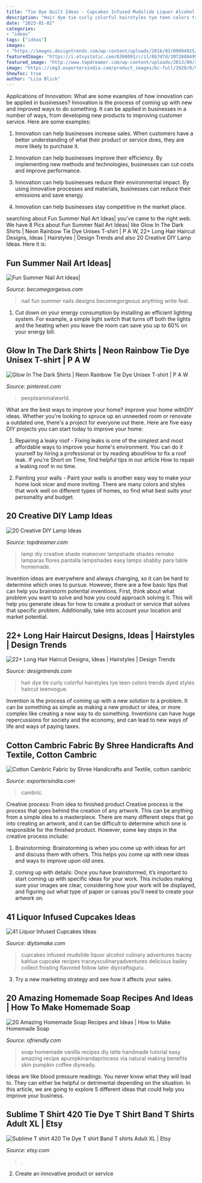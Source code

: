 ```yaml
---
title: "Tie Dye Quilt Ideas - Cupcakes Infused Mudslide Liquor Alcohol Culinary Adventures Tracey Kahlua Cupcake Recipes Traceysculinaryadventures Delicious Bailey Collect Frosting Flavored Follow Later Diycraftsguru"
description: "Hair dye tie curly colorful hairstyles tye teen colors trends dyed styles haircut teenvogue"
date: "2023-01-02"
categories:
- "ideas"
tags: ["ideas"]
images:
- "https://images.designtrends.com/wp-content/uploads/2016/03/09094925/Colorful-Long-Curly-Hair.jpg"
featuredImage: "https://i.etsystatic.com/8360091/r/il/8b7d7d/3072088499/il_1588xN.3072088499_9b03.jpg"
featured_image: "http://www.topdreamer.com/wp-content/uploads/2013/09/remake-a-lampshade-diy-light.jpg"
image: "https://img3.exportersindia.com/product_images/bc-full/2020/8/5117788/1597641822_p_5555677_1158128.jpeg"
ShowToc: true
author: "Liza Blick"
---
```



Applications of Innovation: What are some examples of how innovation can be applied in businesses?
Innovation is the process of coming up with new and improved ways to do something. It can be applied in businesses in a number of ways, from developing new products to improving customer service. Here are some examples:
1. Innovation can help businesses increase sales. When customers have a better understanding of what their product or service does, they are more likely to purchase it.

2. Innovation can help businesses improve their efficiency. By implementing new methods and technologies, businesses can cut costs and improve performance.

3. Innovation can help businesses reduce their environmental impact. By using innovative processes and materials, businesses can reduce their emissions and save energy.

4. Innovation can help businesses stay competitive in the market place.

	

		
searching about Fun Summer Nail Art Ideas| you've came to the right web. We have 8 Pics about Fun Summer Nail Art Ideas| like Glow In The Dark Shirts | Neon Rainbow Tie Dye Unisex T-shirt | P A W, 22+ Long Hair Haircut Designs, Ideas | Hairstyles | Design Trends and also 20 Creative DIY Lamp Ideas. Here it is:
		
    
## Fun Summer Nail Art Ideas|

<img loading=lazy src="http://static.becomegorgeous.com/img/arts/2012/Apr/23/7529/nail_art2.jpg" onerror="this.onerror=null;this.src='https://tse2.mm.bing.net/th?id=OIP.bos07FqfwujJQ3k7wDPtTwHaJ4&amp;pid=15.1';" alt="Fun Summer Nail Art Ideas|">

_Source: becomegorgeous.com_

>nail fun summer nails designs becomegorgeous anything write feel. 

	

1. Cut down on your energy consumption by installing an efficient lighting system. For example, a simple light switch that turns off both the lights and the heating when you leave the room can save you up to 60% on your energy bill.

    
## Glow In The Dark Shirts | Neon Rainbow Tie Dye Unisex T-shirt | P A W

<img loading=lazy src="https://i.pinimg.com/736x/f9/0d/b2/f90db25614e80747ac302e1b863da7e7.jpg" onerror="this.onerror=null;this.src='https://tse1.mm.bing.net/th?id=OIP.d6e5KzmOvKSY9wRj-Sf9pwHaKl&amp;pid=15.1';" alt="Glow In The Dark Shirts | Neon Rainbow Tie Dye Unisex T-shirt | P A W">

_Source: pinterest.com_

>peopleanimalworld. 

	

What are the best ways to improve your home?
improve your home withDIY ideas. Whether you're looking to spruce up an unneeded room or renovate a outdated one, there's a project for everyone out there. Here are five easy DIY projects you can start today to improve your home: 
1. Repairing a leaky roof - Fixing leaks is one of the simplest and most affordable ways to improve your home's environment. You can do it yourself by hiring a professional or by reading aboutHow to fix a roof leak. If you're Short on Time, find helpful tips in our article How to repair a leaking roof in no time. 

2. Painting your walls - Paint your walls is another easy way to make your home look nicer and more inviting. There are many colors and styles that work well on different types of homes, so find what best suits your personality and budget.

    
## 20 Creative DIY Lamp Ideas

<img loading=lazy src="http://www.topdreamer.com/wp-content/uploads/2013/09/remake-a-lampshade-diy-light.jpg" onerror="this.onerror=null;this.src='https://tse1.mm.bing.net/th?id=OIP._WM9aaF2qraCXsAJlAPn6QHaLF&amp;pid=15.1';" alt="20 Creative DIY Lamp Ideas">

_Source: topdreamer.com_

>lamp diy creative shade makeover lampshade shades remake lamparas flores pantalla lampshades easy lamps shabby para table homemade. 

	

Invention ideas are everywhere and always changing, so it can be hard to determine which ones to pursue. However, there are a few basic tips that can help you brainstorm potential inventions. First, think about what problem you want to solve and how you could approach solving it. This will help you generate ideas for how to create a product or service that solves that specific problem. Additionally, take into account your location and market potential.

    
## 22+ Long Hair Haircut Designs, Ideas | Hairstyles | Design Trends

<img loading=lazy src="https://images.designtrends.com/wp-content/uploads/2016/03/09094925/Colorful-Long-Curly-Hair.jpg" onerror="this.onerror=null;this.src='https://tse3.mm.bing.net/th?id=OIP.Jr_RDEk21Vx6hbCmP_iwOgHaJF&amp;pid=15.1';" alt="22+ Long Hair Haircut Designs, Ideas | Hairstyles | Design Trends">

_Source: designtrends.com_

>hair dye tie curly colorful hairstyles tye teen colors trends dyed styles haircut teenvogue. 

	

Invention is the process of coming up with a new solution to a problem. It can be something as simple as making a new product or idea, or more complex like creating a new way to do something. Inventions can have huge repercussions for society and the economy, and can lead to new ways of life and ways of paying taxes.

    
## Cotton Cambric Fabric By Shree Handicrafts And Textile, Cotton Cambric

<img loading=lazy src="https://img3.exportersindia.com/product_images/bc-full/2020/8/5117788/1597641822_p_5555677_1158128.jpeg" onerror="this.onerror=null;this.src='https://tse4.mm.bing.net/th?id=OIP.csNOeErl_9onw4K1PZUlqgHaFj&amp;pid=15.1';" alt="Cotton Cambric Fabric by Shree Handicrafts and Textile, cotton cambric">

_Source: exportersindia.com_

>cambric. 

	

Creative process: From idea to finished product
Creative process is the process that goes behind the creation of any artwork. This can be anything from a simple idea to a masterpiece. There are many different steps that go into creating an artwork, and it can be difficult to determine which one is responsible for the finished product. However, some key steps in the creative process include:
1. Brainstorming: Brainstorming is when you come up with ideas for art and discuss them with others. This helps you come up with new ideas and ways to improve upon old ones.

2. coming up with details: Once you have brainstormed, it’s important to start coming up with specific ideas for your work. This includes making sure your images are clear, considering how your work will be displayed, and figuring out what type of paper or canvas you’ll need to create your artwork on.

    
## 41 Liquor Infused Cupcakes Ideas

<img loading=lazy src="https://www.diytomake.com/wp-content/uploads/2016/03/Mudslide-Cupcakes.jpg" onerror="this.onerror=null;this.src='https://tse3.mm.bing.net/th?id=OIP.2zcdJoH2fEk4zLNmgi_LdQHaHa&amp;pid=15.1';" alt="41 Liquor Infused Cupcakes Ideas">

_Source: diytomake.com_

>cupcakes infused mudslide liquor alcohol culinary adventures tracey kahlua cupcake recipes traceysculinaryadventures delicious bailey collect frosting flavored follow later diycraftsguru. 

	

3. Try a new marketing strategy and see how it affects your sales.

    
## 20 Amazing Homemade Soap Recipes And Ideas | How To Make Homemade Soap

<img loading=lazy src="http://ofriendly.com/wp-content/uploads/2016/11/homemade-soap/5-homemade-soap-recipes-ideas.jpg" onerror="this.onerror=null;this.src='https://tse2.mm.bing.net/th?id=OIP.0fSVdtVMJht-1JhQrVLiiwHaLF&amp;pid=15.1';" alt="20 Amazing Homemade Soap Recipes and Ideas | How to Make Homemade Soap">

_Source: ofriendly.com_

>soap homemade vanilla recipes diy latte handmade tutorial easy amazing recipe apumpkinandaprincess via natural making benefits skin pumpkin coffee diyready. 

	

Ideas are like blood pressure readings. You never know what they will lead to. They can either be helpful or detrimental depending on the situation. In this article, we are going to explore 5 different ideas that could help you improve your business.

    
## Sublime T Shirt 420 Tie Dye T Shirt Band T Shirts Adult XL | Etsy

<img loading=lazy src="https://i.etsystatic.com/8360091/r/il/8b7d7d/3072088499/il_1588xN.3072088499_9b03.jpg" onerror="this.onerror=null;this.src='https://tse1.mm.bing.net/th?id=OIP.3dVgbE_Uqhm6FC-OvCszZAHaKq&amp;pid=15.1';" alt="Sublime T shirt 420 Tie Dye T shirt Band T shirts Adult XL | Etsy">

_Source: etsy.com_

>. 

	

2. Create an innovative product or service 


